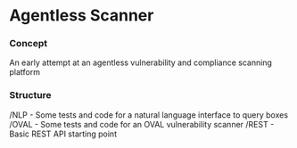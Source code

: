# Agentless Scanner

### Concept
An early attempt at an agentless vulnerability and compliance scanning platform

### Structure
/NLP - Some tests and code for a natural language interface to query boxes
/OVAL - Some tests and code for an OVAL vulnerability scanner
/REST - Basic REST API starting point

